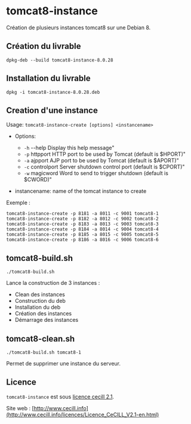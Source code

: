 # tomcat8-instance

Création de plusieurs instances tomcat8 sur une Debian 8.

## Création du livrable

```shell
dpkg-deb --build tomcat8-instance-8.0.28
```

## Installation du livrable

```shell
dpkg -i tomcat8-instance-8.0.28.deb
```

## Creation d'une instance


Usage: `tomcat8-instance-create [options] <instancename>`

- Options:

    - `-h` --help       Display this help message"
    - `-p` httpport      HTTP port to be used by Tomcat (default is $HPORT)"
    - `-a` ajpport       AJP port to be used by Tomcat (default is $APORT)"
    - `-c` controlport   Server shutdown control port (default is $CPORT)"
    - `-w` magicword     Word to send to trigger shutdown (default is $CWORD)"

- instancename: name of the tomcat instance to create

Exemple :

```shell
tomcat8-instance-create -p 8181 -a 8011 -c 9001 tomcat8-1
tomcat8-instance-create -p 8182 -a 8012 -c 9002 tomcat8-2
tomcat8-instance-create -p 8183 -a 8013 -c 9003 tomcat8-3
tomcat8-instance-create -p 8184 -a 8014 -c 9004 tomcat8-4
tomcat8-instance-create -p 8185 -a 8015 -c 9005 tomcat8-5
tomcat8-instance-create -p 8186 -a 8016 -c 9006 tomcat8-6
```

## tomcat8-build.sh

```shell
./tomcat8-build.sh
```

Lance la construction de 3 instances :
- Clean des instances
- Construction du deb
- Installation du deb
- Création des instances
- Démarrage des instances

## tomcat8-clean.sh

```shell
./tomcat8-build.sh tomcat8-1
```

Permet de supprimer une instance du serveur.


## Licence

`tomcat8-instance` est sous [licence cecill 2.1](./LICENCE.md).

Site web : [http://www.cecill.info](http://www.cecill.info/licences/Licence_CeCILL_V2.1-en.html)

